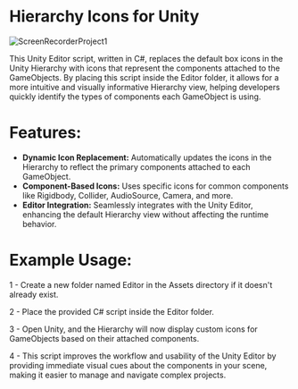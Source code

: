 # Hierarchy Icons for Unity

![ScreenRecorderProject1](https://github.com/user-attachments/assets/37f76df8-ce84-4c0d-b122-14f739cad466)


This Unity Editor script, written in C#, replaces the default box icons in the Unity Hierarchy with icons that represent the components attached to the GameObjects. 
By placing this script inside the Editor folder, it allows for a more intuitive and visually informative Hierarchy view, helping developers quickly identify the types of components each GameObject is using.

# Features:

- **Dynamic Icon Replacement:** Automatically updates the icons in the Hierarchy to reflect the primary components attached to each GameObject.
- **Component-Based Icons:** Uses specific icons for common components like Rigidbody, Collider, AudioSource, Camera, and more.
- **Editor Integration:** Seamlessly integrates with the Unity Editor, enhancing the default Hierarchy view without affecting the runtime behavior.

# Example Usage:

1 - Create a new folder named Editor in the Assets directory if it doesn't already exist.

2 - Place the provided C# script inside the Editor folder.

3 - Open Unity, and the Hierarchy will now display custom icons for GameObjects based on their attached components.

4 - This script improves the workflow and usability of the Unity Editor by providing immediate visual cues about the components in your scene, making it easier to manage and navigate complex projects.


